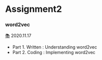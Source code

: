 # Assignment2
### word2vec
[📚](https://web.stanford.edu/class/archive/cs/cs224n/cs224n.1194/assignments/a2.pdf) 2020.11.17 


* Part 1. Written : Understanding word2vec 
* Part 2. Coding : Implementing word2vec 
